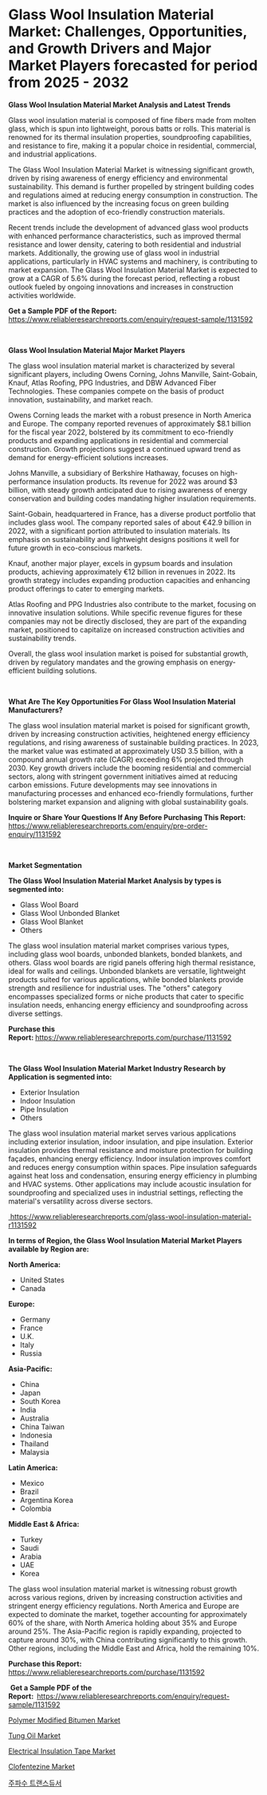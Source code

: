 <p><h1>Glass Wool Insulation Material Market: Challenges, Opportunities, and Growth Drivers and Major Market Players forecasted for period from 2025 - 2032</h1></p><p><strong>Glass Wool Insulation Material Market Analysis and Latest Trends</strong></p>
<p><p>Glass wool insulation material is composed of fine fibers made from molten glass, which is spun into lightweight, porous batts or rolls. This material is renowned for its thermal insulation properties, soundproofing capabilities, and resistance to fire, making it a popular choice in residential, commercial, and industrial applications.</p><p>The Glass Wool Insulation Material Market is witnessing significant growth, driven by rising awareness of energy efficiency and environmental sustainability. This demand is further propelled by stringent building codes and regulations aimed at reducing energy consumption in construction. The market is also influenced by the increasing focus on green building practices and the adoption of eco-friendly construction materials.</p><p>Recent trends include the development of advanced glass wool products with enhanced performance characteristics, such as improved thermal resistance and lower density, catering to both residential and industrial markets. Additionally, the growing use of glass wool in industrial applications, particularly in HVAC systems and machinery, is contributing to market expansion. The Glass Wool Insulation Material Market is expected to grow at a CAGR of 5.6% during the forecast period, reflecting a robust outlook fueled by ongoing innovations and increases in construction activities worldwide.</p></p>
<p><strong>Get a Sample PDF of the Report:&nbsp;</strong> <a href="https://www.reliableresearchreports.com/enquiry/request-sample/1131592?utm_campaign=40&utm_medium=2&utm_source=Github&utm_content=ia&utm_term=02042025&utm_id=glass-wool-insulation-material">https://www.reliableresearchreports.com/enquiry/request-sample/1131592</a></p>
<p>&nbsp;</p>
<p><strong>Glass Wool Insulation Material Major Market Players</strong></p>
<p><p>The glass wool insulation material market is characterized by several significant players, including Owens Corning, Johns Manville, Saint-Gobain, Knauf, Atlas Roofing, PPG Industries, and DBW Advanced Fiber Technologies. These companies compete on the basis of product innovation, sustainability, and market reach.</p><p>Owens Corning leads the market with a robust presence in North America and Europe. The company reported revenues of approximately $8.1 billion for the fiscal year 2022, bolstered by its commitment to eco-friendly products and expanding applications in residential and commercial construction. Growth projections suggest a continued upward trend as demand for energy-efficient solutions increases.</p><p>Johns Manville, a subsidiary of Berkshire Hathaway, focuses on high-performance insulation products. Its revenue for 2022 was around $3 billion, with steady growth anticipated due to rising awareness of energy conservation and building codes mandating higher insulation requirements.</p><p>Saint-Gobain, headquartered in France, has a diverse product portfolio that includes glass wool. The company reported sales of about €42.9 billion in 2022, with a significant portion attributed to insulation materials. Its emphasis on sustainability and lightweight designs positions it well for future growth in eco-conscious markets.</p><p>Knauf, another major player, excels in gypsum boards and insulation products, achieving approximately €12 billion in revenues in 2022. Its growth strategy includes expanding production capacities and enhancing product offerings to cater to emerging markets.</p><p>Atlas Roofing and PPG Industries also contribute to the market, focusing on innovative insulation solutions. While specific revenue figures for these companies may not be directly disclosed, they are part of the expanding market, positioned to capitalize on increased construction activities and sustainability trends.</p><p>Overall, the glass wool insulation market is poised for substantial growth, driven by regulatory mandates and the growing emphasis on energy-efficient building solutions.</p></p>
<p>&nbsp;</p>
<p><strong>What Are The Key Opportunities For Glass Wool Insulation Material Manufacturers?</strong></p>
<p><p>The glass wool insulation material market is poised for significant growth, driven by increasing construction activities, heightened energy efficiency regulations, and rising awareness of sustainable building practices. In 2023, the market value was estimated at approximately USD 3.5 billion, with a compound annual growth rate (CAGR) exceeding 6% projected through 2030. Key growth drivers include the booming residential and commercial sectors, along with stringent government initiatives aimed at reducing carbon emissions. Future developments may see innovations in manufacturing processes and enhanced eco-friendly formulations, further bolstering market expansion and aligning with global sustainability goals.</p></p>
<p><strong>Inquire or Share Your Questions If Any Before Purchasing This Report:</strong> <a href="https://www.reliableresearchreports.com/enquiry/pre-order-enquiry/1131592?utm_campaign=40&utm_medium=2&utm_source=Github&utm_content=ia&utm_term=02042025&utm_id=glass-wool-insulation-material">https://www.reliableresearchreports.com/enquiry/pre-order-enquiry/1131592</a></p>
<p>&nbsp;</p>
<p><strong>Market Segmentation</strong></p>
<p><strong>The Glass Wool Insulation Material Market Analysis by types is segmented into:</strong></p>
<p><ul><li>Glass Wool Board</li><li>Glass Wool Unbonded Blanket</li><li>Glass Wool Blanket</li><li>Others</li></ul></p>
<p><p>The glass wool insulation material market comprises various types, including glass wool boards, unbonded blankets, bonded blankets, and others. Glass wool boards are rigid panels offering high thermal resistance, ideal for walls and ceilings. Unbonded blankets are versatile, lightweight products suited for various applications, while bonded blankets provide strength and resilience for industrial uses. The "others" category encompasses specialized forms or niche products that cater to specific insulation needs, enhancing energy efficiency and soundproofing across diverse settings.</p></p>
<p><strong>Purchase this Report:&nbsp;</strong><a href="https://www.reliableresearchreports.com/purchase/1131592?utm_campaign=40&utm_medium=2&utm_source=Github&utm_content=ia&utm_term=02042025&utm_id=glass-wool-insulation-material">https://www.reliableresearchreports.com/purchase/1131592</a></p>
<p>&nbsp;</p>
<p><strong>The Glass Wool Insulation Material Market Industry Research by Application is segmented into:</strong></p>
<p><ul><li>Exterior Insulation</li><li>Indoor Insulation</li><li>Pipe Insulation</li><li>Others</li></ul></p>
<p><p>The glass wool insulation material market serves various applications including exterior insulation, indoor insulation, and pipe insulation. Exterior insulation provides thermal resistance and moisture protection for building façades, enhancing energy efficiency. Indoor insulation improves comfort and reduces energy consumption within spaces. Pipe insulation safeguards against heat loss and condensation, ensuring energy efficiency in plumbing and HVAC systems. Other applications may include acoustic insulation for soundproofing and specialized uses in industrial settings, reflecting the material's versatility across diverse sectors.</p></p>
<p><a href="https://www.reliableresearchreports.com/glass-wool-insulation-material-r1131592?utm_campaign=40&utm_medium=2&utm_source=Github&utm_content=ia&utm_term=02042025&utm_id=glass-wool-insulation-material">&nbsp;https://www.reliableresearchreports.com/glass-wool-insulation-material-r1131592</a></p>
<p><strong>In terms of Region, the Glass Wool Insulation Material Market Players available by Region are:</strong></p>
<p>
    <p> <strong> North America: </strong>
        <ul>
            <li>United States</li>
            <li>Canada</li>
        </ul>
        </p> 
    <p> <strong> Europe: </strong>
        <ul>
            <li>Germany</li>
            <li>France</li>
            <li>U.K.</li>
            <li>Italy</li>
            <li>Russia</li>
        </ul>
        </p> 
    <p> <strong> Asia-Pacific: </strong>
        <ul>
            <li>China</li>
            <li>Japan</li>
            <li>South Korea</li>
            <li>India</li>
            <li>Australia</li>
            <li>China Taiwan</li>
            <li>Indonesia</li>
            <li>Thailand</li>
            <li>Malaysia</li>
        </ul>
        </p> 
    <p> <strong> Latin America: </strong>
        <ul>
            <li>Mexico</li>
            <li>Brazil</li>
            <li>Argentina Korea</li>
            <li>Colombia</li>
        </ul>
        </p> 
    <p> <strong> Middle East & Africa: </strong>
        <ul>
            <li>Turkey</li>
            <li>Saudi</li>
            <li>Arabia</li>
            <li>UAE</li>
            <li>Korea</li>
        </ul>
    </p>
    </p>
<p><p>The glass wool insulation material market is witnessing robust growth across various regions, driven by increasing construction activities and stringent energy efficiency regulations. North America and Europe are expected to dominate the market, together accounting for approximately 60% of the share, with North America holding about 35% and Europe around 25%. The Asia-Pacific region is rapidly expanding, projected to capture around 30%, with China contributing significantly to this growth. Other regions, including the Middle East and Africa, hold the remaining 10%.</p></p>
<p><strong>Purchase this Report: </strong><a href="https://www.reliableresearchreports.com/purchase/1131592?utm_campaign=40&utm_medium=2&utm_source=Github&utm_content=ia&utm_term=02042025&utm_id=glass-wool-insulation-material">https://www.reliableresearchreports.com/purchase/1131592</a></p>
<p>&nbsp;<strong>Get a Sample PDF of the Report:&nbsp;&nbsp;</strong><a href="https://www.reliableresearchreports.com/enquiry/request-sample/1131592?utm_campaign=40&utm_medium=2&utm_source=Github&utm_content=ia&utm_term=02042025&utm_id=glass-wool-insulation-material">https://www.reliableresearchreports.com/enquiry/request-sample/1131592</a></p>
<p><strong></strong></p>
<p><p><a href="https://github.com/obajimlaweh59/Market-Research-Report-List-1/blob/main/polymer-modified-bitumen-market.md?utm_campaign=40&utm_medium=2&utm_source=Github&utm_content=ia&utm_term=02042025&utm_id=glass-wool-insulation-material">Polymer Modified Bitumen Market</a></p><p><a href="https://github.com/rvadencho/Market-Research-Report-List-1/blob/main/tung-oil-market.md?utm_campaign=40&utm_medium=2&utm_source=Github&utm_content=ia&utm_term=02042025&utm_id=glass-wool-insulation-material">Tung Oil Market</a></p><p><a href="https://github.com/cordaysamaya/Market-Research-Report-List-1/blob/main/electrical-insulation-tape-market.md?utm_campaign=40&utm_medium=2&utm_source=Github&utm_content=ia&utm_term=02042025&utm_id=glass-wool-insulation-material">Electrical Insulation Tape Market</a></p><p><a href="https://github.com/muoioconzej8/Market-Research-Report-List-1/blob/main/clofentezine-market.md?utm_campaign=40&utm_medium=2&utm_source=Github&utm_content=ia&utm_term=02042025&utm_id=glass-wool-insulation-material">Clofentezine Market</a></p><p><a href="https://github.com/sougarounis/Market-Research-Report-List-7/blob/main/145889251634.md?utm_campaign=40&utm_medium=2&utm_source=Github&utm_content=ia&utm_term=02042025&utm_id=glass-wool-insulation-material">주파수 트랜스듀서</a></p></p>